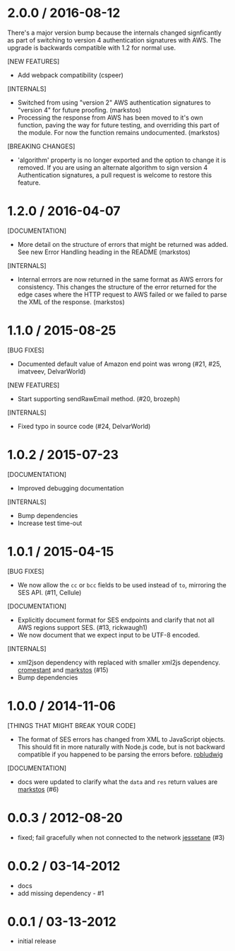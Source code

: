 
2.0.0 / 2016-08-12
==================

There's a major version bump because the internals changed signficantly as part
of switching to version 4 authentication signatures with AWS. The upgrade
is backwards compatible with 1.2 for normal use.


[NEW FEATURES]

 * Add webpack compatibility (cspeer)

[INTERNALS]

 * Switched from using "version 2" AWS authentication signatures to "version 4" for future proofing. (markstos)
 * Processing the response from AWS has been moved to it's own function, paving the way for future testing, and
   overriding this part of the module. For now the function remains undocumented. (markstos)

[BREAKING CHANGES]

 * 'algorithm' property is no longer exported and the option to change it is removed. If you are using an alternate algorithm to sign version 4 Authentication signatures, a pull request is welcome to restore this feature.


1.2.0 / 2016-04-07
==================

[DOCUMENTATION]

 * More detail on the structure of errors that might be returned was added.
   See new Error Handling heading in the README (markstos)

[INTERNALS]

 * Internal errrors are now returned in the same format as AWS errors for consistency.
   This changes the structure of the error returned for the edge cases where the HTTP request to AWS failed
   or we failed to parse the XML of the response. (markstos)

1.1.0 / 2015-08-25
==================

[BUG FIXES]

 * Documented default value of Amazon end point was wrong (#21, #25, imatveev, DelvarWorld)

[NEW FEATURES]
 
 * Start supporting sendRawEmail method. (#20, brozeph)

[INTERNALS]

 * Fixed typo in source code (#24, DelvarWorld)

1.0.2 / 2015-07-23
==================

[DOCUMENTATION]

 * Improved debugging documentation

[INTERNALS]
 
 * Bump dependencies
 * Increase test time-out

1.0.1 / 2015-04-15
==================

[BUG FIXES]

 * We now allow the `cc` or `bcc` fields to be used instead of `to`, mirroring the SES API. (#11, Cellule)

[DOCUMENTATION]

 * Explicitly document format for SES endpoints and clarify that not all AWS regions support SES. (#13, rickwaugh1)
 * We now document that we expect input to be UTF-8 encoded.

[INTERNALS]

  * xml2json dependency with replaced with smaller xml2js dependency. [cromestant](https://github.com/cromestant) and  [markstos](https://github.com/markstos) (#15)
  * Bump dependencies

1.0.0 / 2014-11-06
==================

[THINGS THAT MIGHT BREAK YOUR CODE]

  * The format of SES errors has changed from XML to JavaScript objects. This should fit in more naturally
    with Node.js code, but is not backward compatible if you happened to be parsing the errors before.  [robludwig](https://github.com/robludwig)

[DOCUMENTATION]

  * docs were updated to clarify what the `data` and `res` return values are [markstos](https://github.com/markstos) (#6)

0.0.3 / 2012-08-20
==================

  * fixed; fail gracefully when not connected to the network [jessetane](https://github.com/jessetane) (#3)

0.0.2 / 03-14-2012
==================

  * docs
  * add missing dependency - #1

0.0.1 / 03-13-2012
==================

  * initial release
